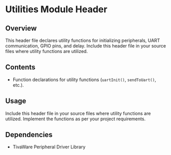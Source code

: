 # Utilities Module Header

## Overview
This header file declares utility functions for initializing peripherals, UART communication, GPIO pins, and delay. Include this header file in your source files where utility functions are utilized.

## Contents
- Function declarations for utility functions (`uartInit()`, `sendToUart()`, etc.).

## Usage
Include this header file in your source files where utility functions are utilized. Implement the functions as per your project requirements.

## Dependencies
- TivaWare Peripheral Driver Library
